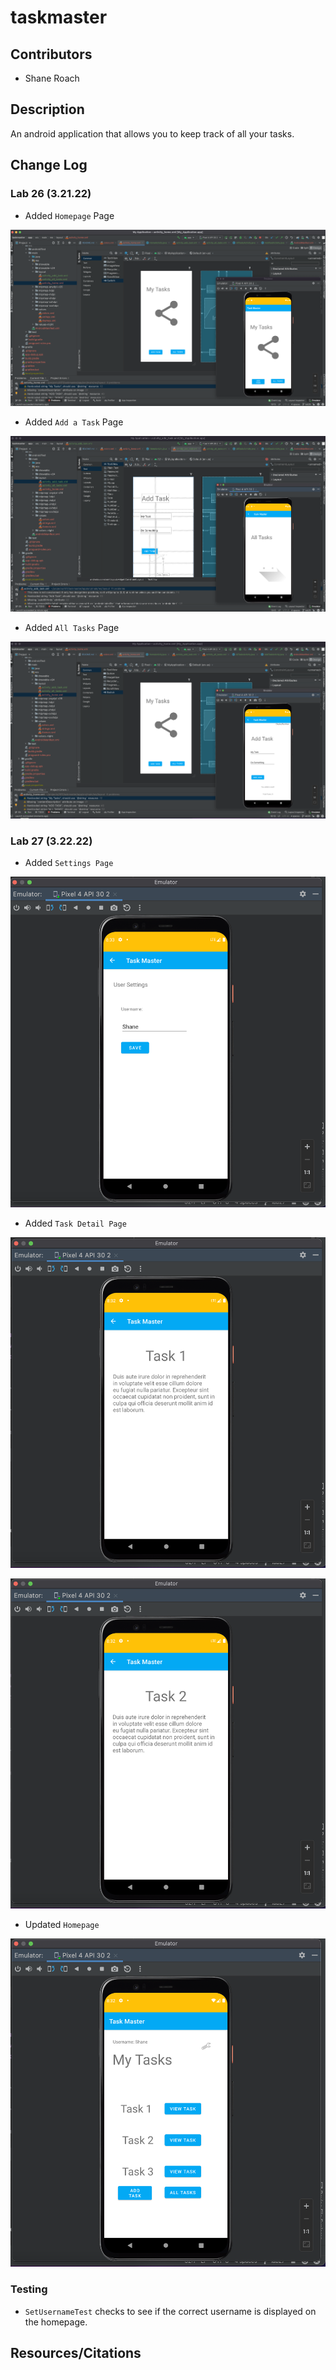 # taskmaster


## Contributors

- Shane Roach

## Description

An android application that allows you to keep track of all your tasks.


## Change Log


### Lab 26 (3.21.22)

- Added `Homepage` Page

![Homepage](/images/homepage_lab26.png)

- Added `Add a Task` Page

![All Tasks](/images/allTasks_lab26.png)

- Added `All Tasks` Page

![Add Tasks](/images/addTask_lab26.png)

### Lab 27 (3.22.22)

- Added `Settings Page`

![settings](/images/settingsPage_lab27.png)

- Added `Task Detail Page`

![view Task 1](/images/viewTask1_lab27.png)

![view Task 2](/images/viewTask2_lab27.png)

- Updated `Homepage`

![update Homepage](/images/homepage_lab27.png)

### Testing

- `SetUsernameTest` checks to see if the correct username is displayed on the homepage.

## Resources/Citations